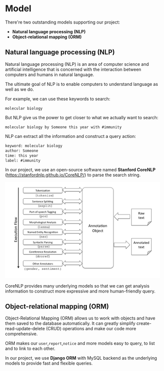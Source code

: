 # Model

There're two outstanding models supporting our project:

- **Natural language processing (NLP)** 
- **Object-relational mapping (ORM)**

## **Natural language processing (NLP)** 

Natural language processing (NLP) is an area of computer science and artificial intelligence that is concerned with the interaction between computers and humans in natural language.

The ultimate goal of NLP is to enable computers to understand language as well as we do.

For example, we can use these keywords to search:

```
molecular biology
```

But NLP give us the power to get closer to what we actually want to search:

```
molecular biology by Someone this year with #immunity
```

NLP can extract all the information and construct a query action:

```
keyword: molecular biology
author: Someone
time: this year
label: #immunity
```

In our project, we use an open-source software named **Stanford CoreNLP** (https://stanfordnlp.github.io/CoreNLP/) to parse the search string.

![image-20181017181227081](image-20181017181227081.png)

CoreNLP provides many underlying models so that we can get analysis information to construct more expressive and more human-friendly query.

## **Object-relational mapping (ORM)**

Object-Relational Mapping (ORM) allows us to work with objects and have them saved to the database automatically. It can greatly simplify create-read-update-delete (CRUD) operations and make our code more comprehensive.

ORM makes our `user`,`report`,`notice` and more models easy to query, to list and to link to each other.

In our project, we use **Django ORM** with MySQL backend as the underlying models to provide fast and flexible queries.
